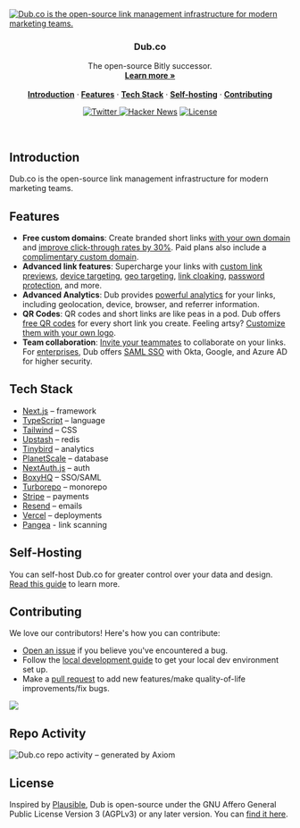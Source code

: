 <a href="https://dub.co">
  <img alt="Dub.co is the open-source link management infrastructure for modern marketing teams." src="https://github.com/dubinc/dub/assets/28986134/3815d859-afaa-48f9-a9b3-c09964e4d404">
</a>

<h3 align="center">Dub.co</h3>

<p align="center">
    The open-source Bitly successor.
    <br />
    <a href="https://dub.co"><strong>Learn more »</strong></a>
    <br />
    <br />
    <a href="#introduction"><strong>Introduction</strong></a> ·
    <a href="#features"><strong>Features</strong></a> ·
    <a href="#tech-stack"><strong>Tech Stack</strong></a> ·
    <a href="#self-hosting"><strong>Self-hosting</strong></a> ·
    <a href="#contributing"><strong>Contributing</strong></a>
</p>

<p align="center">
  <a href="https://twitter.com/dubdotco">
    <img src="https://img.shields.io/twitter/follow/dubdotco?style=flat&label=%40dubdotco&logo=twitter&color=0bf&logoColor=fff" alt="Twitter" />
  </a>
  <a href="https://news.ycombinator.com/item?id=32939407"><img src="https://img.shields.io/badge/Hacker%20News-255-%23FF6600" alt="Hacker News"></a>
  <a href="https://github.com/dubinc/dub/blob/main/LICENSE.md">
    <img src="https://img.shields.io/github/license/dubinc/dub?label=license&logo=github&color=f80&logoColor=fff" alt="License" />
  </a>
</p>

<br/>

## Introduction

Dub.co is the open-source link management infrastructure for modern marketing teams.

## Features

- **Free custom domains**: Create branded short links [with your own domain](https://dub.co/help/article/how-to-add-custom-domain) and [improve click-through rates by 30%](https://dub.co/blog/custom-domains). Paid plans also include a [complimentary custom domain](https://dub.co/help/article/free-dot-link-domain).
- **Advanced link features**: Supercharge your links with [custom link previews](https://dub.co/help/article/custom-link-previews), [device targeting](https://dub.co/help/article/device-targeting), [geo targeting](https://dub.co/help/article/geo-targeting), [link cloaking](https://dub.co/help/article/link-cloaking), [password protection](https://dub.co/help/article/password-protected-links), and more.
- **Advanced Analytics**: Dub provides [powerful analytics](https://dub.co/help/article/dub-analytics) for your links, including geolocation, device, browser, and referrer information.
- **QR Codes**: QR codes and short links are like peas in a pod. Dub offers [free QR codes](https://dub.co/tools/qr-code) for every short link you create. Feeling artsy? [Customize them with your own logo](https://dub.co/help/article/custom-qr-codes).
- **Team collaboration**: [Invite your teammates](https://dub.co/help/article/how-to-invite-teammates) to collaborate on your links. For [enterprises](https://dub.co/enterprise), Dub offers [SAML SSO](https://dub.co/help/category/saml-sso) with Okta, Google, and Azure AD for higher security.

## Tech Stack

- [Next.js](https://nextjs.org/) – framework
- [TypeScript](https://www.typescriptlang.org/) – language
- [Tailwind](https://tailwindcss.com/) – CSS
- [Upstash](https://upstash.com/) – redis
- [Tinybird](https://tinybird.com/) – analytics
- [PlanetScale](https://planetscale.com/) – database
- [NextAuth.js](https://next-auth.js.org/) – auth
- [BoxyHQ](https://boxyhq.com/enterprise-sso) – SSO/SAML
- [Turborepo](https://turbo.build/repo) – monorepo
- [Stripe](https://stripe.com/) – payments
- [Resend](https://resend.com/) – emails
- [Vercel](https://vercel.com/) – deployments
- [Pangea](https://pangea.cloud/services/domain-intel/reputation) - link scanning

## Self-Hosting

You can self-host Dub.co for greater control over your data and design. [Read this guide](https://dub.co/docs/self-hosting/guide) to learn more.

## Contributing

We love our contributors! Here's how you can contribute:

- [Open an issue](https://github.com/dubinc/dub/issues) if you believe you've encountered a bug.
- Follow the [local development guide](https://dub.co/docs/local-development) to get your local dev environment set up.
- Make a [pull request](https://github.com/dubinc/dub/pull) to add new features/make quality-of-life improvements/fix bugs.

<a href="https://github.com/dubinc/dub/graphs/contributors">
  <img src="https://contrib.rocks/image?repo=dubinc/dub" />
</a>

## Repo Activity

![Dub.co repo activity – generated by Axiom](https://repobeats.axiom.co/api/embed/6ac4c94a89ea20e2e10032b932a128b6d8442e66.svg "Repobeats analytics image")

## License

Inspired by [Plausible](https://plausible.io/), Dub is open-source under the GNU Affero General Public License Version 3 (AGPLv3) or any later version. You can [find it here](https://github.com/dubinc/dub/blob/main/LICENSE.md).
